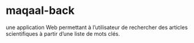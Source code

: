 # maqaal-back
une application Web permettant à l’utilisateur de rechercher des articles scientifiques à partir d’une liste de mots clés.
